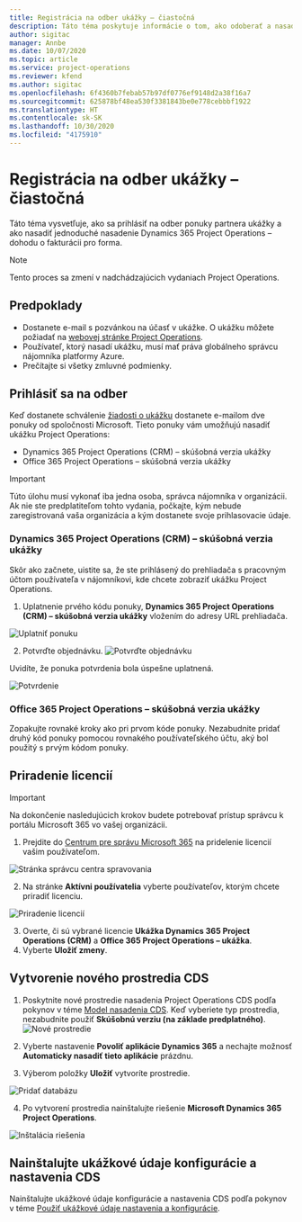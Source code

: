 ```yaml
---
title: Registrácia na odber ukážky – čiastočná
description: Táto téma poskytuje informácie o tom, ako odoberať a nasadiť jednoduché nasadenie Project Operations – dohoda o fakturácii pro forma.
author: sigitac
manager: Annbe
ms.date: 10/07/2020
ms.topic: article
ms.service: project-operations
ms.reviewer: kfend
ms.author: sigitac
ms.openlocfilehash: 6f4360b7febab57b97df0776ef9148d2a38f16a7
ms.sourcegitcommit: 625878bf48ea530f3381843be0e778cebbbf1922
ms.translationtype: HT
ms.contentlocale: sk-SK
ms.lasthandoff: 10/30/2020
ms.locfileid: "4175910"
---
```

# <a name="sign-up-for-a-preview-subscription---lite"></a>Registrácia na odber ukážky – čiastočná 

Táto téma vysvetľuje, ako sa prihlásiť na odber ponuky partnera ukážky a ako nasadiť jednoduché nasadenie Dynamics 365 Project Operations – dohodu o fakturácii pro forma.

> [!NOTE]
> Tento proces sa zmení v nadchádzajúcich vydaniach Project Operations.

## <a name="prerequisites"></a>Predpoklady

- Dostanete e-mail s pozvánkou na účasť v ukážke. O ukážku môžete požiadať na [webovej stránke Project Operations](https://dynamics.microsoft.com/en-us/project-operations/overview/).
- Používateľ, ktorý nasadí ukážku, musí mať práva globálneho správcu nájomníka platformy Azure.
- Prečítajte si všetky zmluvné podmienky.

## <a name="subscribe"></a>Prihlásiť sa na odber

Keď dostanete schválenie [žiadosti o ukážku](https://forms.office.com/FormsPro/Pages/ResponsePage.aspx?id=v4j5cvGGr0GRqy180BHbR56j8lZs0FdAvwT75_WNFyxUMkRDV1NYQU5TNjE2VjhKOVBUNVg2R0s1NC4u) dostanete e-mailom dve ponuky od spoločnosti Microsoft. Tieto ponuky vám umožňujú nasadiť ukážku Project Operations:

- Dynamics 365 Project Operations (CRM) – skúšobná verzia ukážky
- Office 365 Project Operations – skúšobná verzia ukážky

> [!IMPORTANT]
> Túto úlohu musí vykonať iba jedna osoba, správca nájomníka v organizácii. Ak nie ste predplatiteľom tohto vydania, počkajte, kým nebude zaregistrovaná vaša organizácia a kým dostanete svoje prihlasovacie údaje.

### <a name="dynamics-365-project-operations-crm---preview-trial"></a>Dynamics 365 Project Operations (CRM) – skúšobná verzia ukážky 

Skôr ako začnete, uistite sa, že ste prihlásený do prehliadača s pracovným účtom používateľa v nájomníkovi, kde chcete zobraziť ukážku Project Operations.

1. Uplatnenie prvého kódu ponuky, **Dynamics 365 Project Operations (CRM) – skúšobná verzia ukážky** vložením do adresy URL prehliadača.

![Uplatniť ponuku](./media/16RedeemFirstOfferNew.png)

2. Potvrďte objednávku.
![Potvrďte objednávku](./media/17ConfirmOrderNew.png)

Uvidíte, že ponuka potvrdenia bola úspešne uplatnená.

![Potvrdenie](./media/18OrderConfirmationNew.png)

### <a name="office-365-project-operations---preview-trial"></a>Office 365 Project Operations – skúšobná verzia ukážky

Zopakujte rovnaké kroky ako pri prvom kóde ponuky. Nezabudnite pridať druhý kód ponuky pomocou rovnakého používateľského účtu, aký bol použitý s prvým kódom ponuky.

## <a name="assign-licenses"></a>Priradenie licencií

> [!IMPORTANT]
> Na dokončenie nasledujúcich krokov budete potrebovať prístup správcu k portálu Microsoft 365 vo vašej organizácii.


1. Prejdite do [Centrum pre správu Microsoft 365](https://portal.office.com/) na pridelenie licencií vašim používateľom.

![Stránka správcu centra spravovania](./media/14AdminPortal.png)

2. Na stránke **Aktívni používatelia** vyberte používateľov, ktorým chcete priradiť licenciu.

![Priradenie licencií](./media/15AssignLicenses.png)

3. Overte, či sú vybrané licencie **Ukážka Dynamics 365 Project Operations (CRM)** a **Office 365 Project Operations – ukážka**. 
4. Vyberte **Uložiť zmeny**.

## <a name="create-a-new-cds-environment"></a>Vytvorenie nového prostredia CDS

1. Poskytnite nové prostredie nasadenia Project Operations CDS podľa pokynov v téme [Model nasadenia CDS](lite-deployment.md). Keď vyberiete typ prostredia, nezabudnite použiť **Skúšobnú verziu (na základe predplatného)**.
![Nové prostredie](./media/19CreateEnvironment.png)

2. Vyberte nastavenie **Povoliť aplikácie Dynamics 365** a nechajte možnosť **Automaticky nasadiť tieto aplikácie** prázdnu.  
3. Výberom položky **Uložiť** vytvoríte prostredie.

![Pridať databázu](./media/20CreateEnvironment1.png)

4. Po vytvorení prostredia nainštalujte riešenie **Microsoft Dynamics 365 Project Operations**. 

![Inštalácia riešenia](./media/21InstallSolution.png)

## <a name="install-a-cds-configuration-and-setup-demo-data"></a>Nainštalujte ukážkové údaje konfigurácie a nastavenia CDS

Nainštalujte ukážkové údaje konfigurácie a nastavenia CDS podľa pokynov v téme [Použiť ukážkové údaje nastavenia a konfigurácie](lite-apply-demo-setup-config-data.md).
